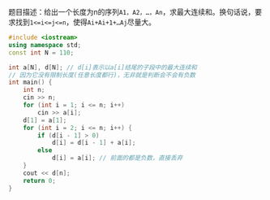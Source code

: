题目描述：给出一个长度为n的序列`A1，A2，…，An`，求最大连续和。换句话说，要求找到`1<=i<=j<=n`，使得`Ai+Ai+1+…Aj`尽量大。

```c++
#include <iostream>
using namespace std;
const int N = 110;

int a[N], d[N]; // d[i]表示以a[i]结尾的子段中的最大连续和
// 因为它没有限制长度(任意长度都行)，无非就是判断会不会有负数
int main() {
	int n;
	cin >> n;
	for (int i = 1; i <= n; i++)
		cin >> a[i];
	d[1] = a[1];
	for (int i = 2; i <= n; i++) {
		if (d[i - 1] > 0)
			d[i] = d[i - 1] + a[i];
		else
			d[i] = a[i]; // 前面的都是负数，直接丢弃
	}
	cout << d[n];
	return 0;
}
```

